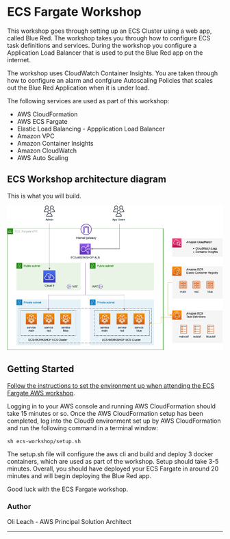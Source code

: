 # ECS Fargate Workshop

This workshop goes through setting up an ECS Cluster using a web app, called Blue Red. The workshop takes you through how to configure ECS task definitions and services. During the workshop you configure a Application Load Balancer that is used to put the Blue Red app on the internet. 

The workshop uses CloudWatch Container Insights. You are taken through how to configure an alarm and confgiure Autoscaling Policies that scales out the Blue Red Application when it is under load.

The following services are used as part of this workshop:

 - AWS CloudFormation
 - AWS ECS Fargate
 - Elastic Load Balancing - Appplication Load Balancer
 - Amazon VPC
 - Amazon Container Insights
 - Amazon CloudWatch
 - AWS Auto Scaling

## ECS Workshop architecture diagram

This is what you will build.
 
![High-Level Architecture](images/ecs-workshop-arch.jpg)


## Getting Started

[Follow the instructions to set the environment up when attending the ECS Fargate AWS workshop](https://github.com/olileach/ecs-workshop/raw/main/ecs-fargate-immersion-day-workshop.pdf). 

Logging in to your AWS console and running AWS CloudFormation should take 15 minutes or so. Once the AWS CloudFormation setup has been completed, log into the Cloud9 environment set up by AWS CloudFormation and run the following command in a terminal window:

```
sh ecs-workshop/setup.sh
```

The setup.sh file will configure the aws cli and build and deploy 3 docker containers, which are used as part of the workshop. Setup should take 3-5 minutes. Overall, you should have deployed your ECS Fargate in around 20 minutes and will begin deploying the Blue Red app. 

Good luck with the ECS Fargate workshop.

 ### Author

 Oli Leach - AWS Principal Solution Architect

 ---
